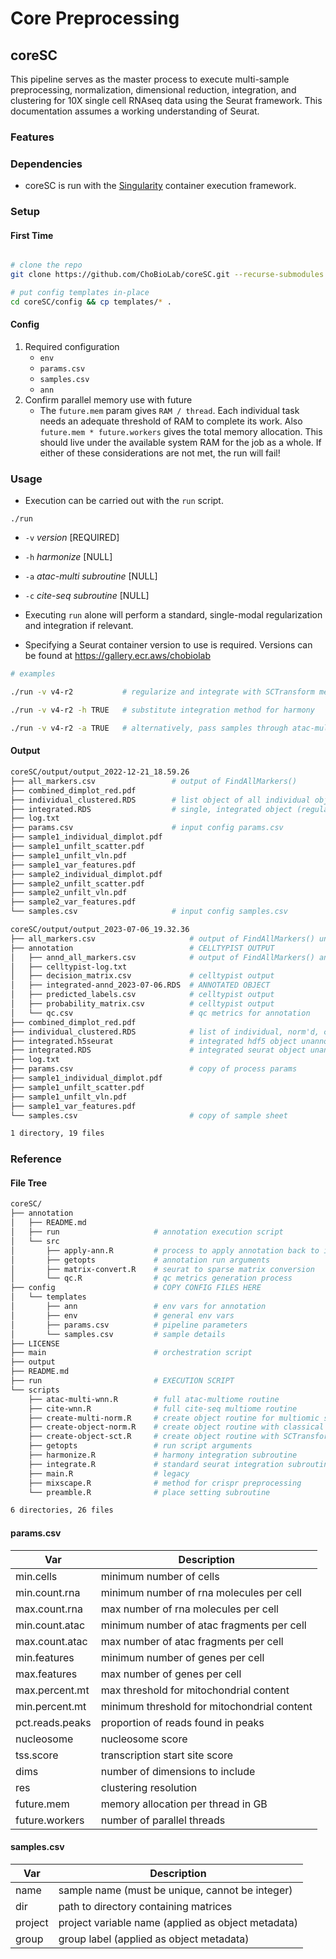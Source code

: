 # Core Preprocessing

## coreSC

This pipeline serves as the master process to execute multi-sample preprocessing, normalization, dimensional reduction, integration, and clustering for 10X single cell RNAseq data using the Seurat framework. This documentation assumes a working understanding of Seurat.

### Features

### Dependencies
- coreSC is run with the [Singularity](https://docs.sylabs.io/guides/3.0/user-guide/installation.html) container execution framework.

### Setup

#### First Time
```sh

# clone the repo
git clone https://github.com/ChoBioLab/coreSC.git --recurse-submodules

# put config templates in-place
cd coreSC/config && cp templates/* .
```

#### Config
1. Required configuration
    * `env`
    * `params.csv`
    * `samples.csv`
    * `ann`
1. Confirm parallel memory use with future
    * The `future.mem` param gives `RAM / thread`. Each individual task needs an adequate threshold of RAM to complete its work. Also `future.mem * future.workers` gives the total memory allocation. This should live under the available system RAM for the job as a whole. If either of these considerations are not met, the run will fail!

### Usage
- Execution can be carried out with the `run` script.

`./run`
- `-v` *version* [REQUIRED]
- `-h` *harmonize* [NULL]
- `-a` *atac-multi subroutine* [NULL]
- `-c` *cite-seq subroutine* [NULL]

- Executing `run` alone will perform a standard, single-modal regularization and integration if relevant.
- Specifying a Seurat container version to use is required. Versions can be found at https://gallery.ecr.aws/chobiolab

```sh
# examples

./run -v v4-r2           # regularize and integrate with SCTransform method

./run -v v4-r2 -h TRUE   # substitute integration method for harmony

./run -v v4-r2 -a TRUE   # alternatively, pass samples through atac-multiome routine
```

#### Output
```sh
coreSC/output/output_2022-12-21_18.59.26
├── all_markers.csv                 # output of FindAllMarkers()
├── combined_dimplot_red.pdf
├── individual_clustered.RDS        # list object of all individual objects (regularized & clustered)
├── integrated.RDS                  # single, integrated object (regularized & clustered)
├── log.txt
├── params.csv                      # input config params.csv
├── sample1_individual_dimplot.pdf
├── sample1_unfilt_scatter.pdf
├── sample1_unfilt_vln.pdf
├── sample1_var_features.pdf
├── sample2_individual_dimplot.pdf
├── sample2_unfilt_scatter.pdf
├── sample2_unfilt_vln.pdf
├── sample2_var_features.pdf
└── samples.csv                     # input config samples.csv

coreSC/output/output_2023-07-06_19.32.36
├── all_markers.csv                     # output of FindAllMarkers() unannotated
├── annotation                          # CELLTYPIST OUTPUT
│   ├── annd_all_markers.csv            # output of FindAllMarkers() annotated
│   ├── celltypist-log.txt
│   ├── decision_matrix.csv             # celltypist output
│   ├── integrated-annd_2023-07-06.RDS  # ANNOTATED OBJECT
│   ├── predicted_labels.csv            # celltypist output
│   ├── probability_matrix.csv          # celltypist output
│   └── qc.csv                          # qc metrics for annotation
├── combined_dimplot_red.pdf
├── individual_clustered.RDS            # list of individual, norm'd, clustered objects
├── integrated.h5seurat                 # integrated hdf5 object unannotated
├── integrated.RDS                      # integrated seurat object unannotated
├── log.txt
├── params.csv                          # copy of process params
├── sample1_individual_dimplot.pdf
├── sample1_unfilt_scatter.pdf
├── sample1_unfilt_vln.pdf
├── sample1_var_features.pdf
└── samples.csv                         # copy of sample sheet

1 directory, 19 files
```

### Reference

#### File Tree
```sh
coreSC/
├── annotation
│   ├── README.md
│   ├── run                     # annotation execution script
│   └── src
│       ├── apply-ann.R         # process to apply annotation back to input
│       ├── getopts             # annotation run arguments
│       ├── matrix-convert.R    # seurat to sparse matrix conversion
│       └── qc.R                # qc metrics generation process
├── config                      # COPY CONFIG FILES HERE
│   └── templates
│       ├── ann                 # env vars for annotation
│       ├── env                 # general env vars
│       ├── params.csv          # pipeline parameters
│       └── samples.csv         # sample details
├── LICENSE
├── main                        # orchestration script
├── output
├── README.md
├── run                         # EXECUTION SCRIPT
└── scripts
    ├── atac-multi-wnn.R        # full atac-multiome routine
    ├── cite-wnn.R              # full cite-seq multiome routine
    ├── create-multi-norm.R     # create object routine for multiomic samples
    ├── create-object-norm.R    # create object routine with classical normalization
    ├── create-object-sct.R     # create object routine with SCTransform normalization
    ├── getopts                 # run script arguments
    ├── harmonize.R             # harmony integration subroutine
    ├── integrate.R             # standard seurat integration subroutine
    ├── main.R                  # legacy
    ├── mixscape.R              # method for crispr preprocessing
    └── preamble.R              # place setting subroutine

6 directories, 26 files
```

#### params.csv

| Var | Description |
| ----- | ----- |
| min.cells | minimum number of cells |
| min.count.rna | minimum number of rna molecules per cell |
| max.count.rna | max number of rna molecules per cell |
| min.count.atac | minimum number of atac fragments per cell |
| max.count.atac | max number of atac fragments per cell |
| min.features | minimum number of genes per cell |
| max.features | max number of genes per cell |
| max.percent.mt | max threshold for mitochondrial content |
| min.percent.mt | minimum threshold for mitochondrial content |
| pct.reads.peaks | proportion of reads found in peaks |
| nucleosome | nucleosome score |
| tss.score | transcription start site score |
| dims | number of dimensions to include |
| res | clustering resolution |
| future.mem | memory allocation per thread in GB |
| future.workers | number of parallel threads |

#### samples.csv

| Var | Description |
| ----- | ----- |
| name | sample name (must be unique, cannot be integer) |
| dir | path to directory containing matrices |
| project | project variable name (applied as object metadata) |
| group | group label (applied as object metadata) |

